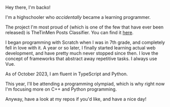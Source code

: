 Hey there, I'm backo!

I'm a highschooler who *accidentally* became a learning programmer.

The project I'm most proud of (which is one of the few that have ever been released) is TheTinMen Posts Classifier. You can find it [here](https://backtheportal.com/thetinmen).

I began programming with Scratch when I was in 7th grade, and completely fell in love with it. A year or so later, I finally started learning actual web development, and have pretty much never stopped since then. I love the concept of frameworks that abstract away repetitive tasks. I always use Vue.

As of October 2023, I am fluent in TypeScript and Python.

This year, I'll be attending a programming olympiad, which is why right now I'm focusing more on C++ and Python programming.

Anyway, have a look at my repos if you'd like, and have a nice day!
